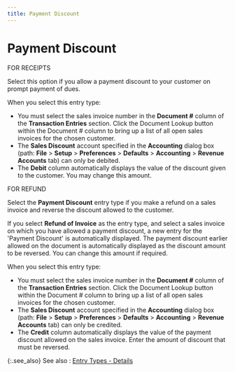 ```yaml
---
title: Payment Discount
---
```


# Payment Discount


FOR RECEIPTS


Select this option if you allow a payment discount to your customer  on prompt payment of dues.


When you select this entry type:

- You must select  the sales invoice number in the **Document 
 #** column of the **Transaction Entries** section. Click the Document Lookup button within the Document #  column to bring up a list of all open sales invoices for the chosen customer.
- The **Sales 
 Discount** account specified in the **Accounting** dialog box (path: **File**  > **Setup** > **Preferences**  > **Defaults** > **Accounting**  > **Revenue** **Accounts**  tab) can only be debited.
- The **Debit**  column automatically displays the value of the discount given to the customer.  You may change this amount.



FOR REFUND


Select the **Payment Discount** entry  type if you make a refund on a sales invoice and reverse the discount  allowed to the customer.


If you select **Refund of Invoice** as  the entry type, and select a sales invoice on which you have allowed a  payment discount, a new entry for the 'Payment Discount'  is automatically displayed. The payment discount earlier allowed on the  document is automatically displayed as the discount amount to be reversed.  You can change this amount if required.


When you select this entry type:

- You must select  the sales invoice number in the **Document 
 #** column of the **Transaction Entries** section. Click the Document Lookup button within the Document #  column to bring up a list of all open sales invoices for the chosen customer.
- The **Sales 
 Discount** account specified in the **Accounting** dialog box (path: **File**  > **Setup** > **Preferences**  > **Defaults** > **Accounting**  > **Revenue** **Accounts**  tab) can only be credited.
- The **Credit**  column automatically displays the value of the payment discount allowed  on the sales invoice. Enter the amount of discount that must be reversed.



{:.see_also}
See also
: [Entry  Types - Details]({{site.acc_baseurl}}/customer-receipts-and-refunds/receipt-jrnl-dtls/transaction-entries/entry_types_details_receipt_jrnl.html)
